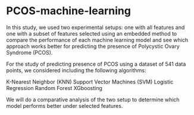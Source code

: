 # PCOS-machine-learning

In this study, we used two experimental setups: one with all features and one with a subset of features selected using an embedded method to compare the performance of each machine learning model and see which approach works better for predicting the presence of Polycystic Ovary Syndrome (PCOS). 

For the study of predicting presence of PCOS using a dataset of 541 data points, we considered including the following algorithms:

K-Nearest Neighbor (KNN)
Support Vector Machines (SVM)
Logistic Regression
Random Forest
XGboosting

We will do a comparative analysis of the two setup to determine which model performs better under selected features. 
